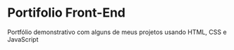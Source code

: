# Portifolio Front-End
 
Portfólio demonstrativo com alguns de meus projetos usando HTML, CSS e JavaScript